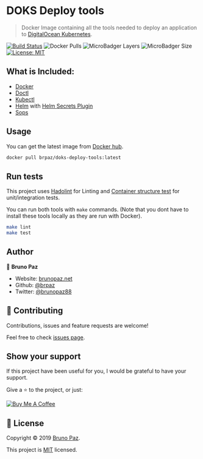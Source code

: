 # DOKS Deploy tools

> Docker Image containing all the tools needed to deploy an application to [DigitalOcean Kubernetes](https://www.digitalocean.com/products/kubernetes/).

[![Build Status](https://img.shields.io/github/workflow/status/brpaz/doks-deploy-tools/CI?style=for-the-badge)](https://github.com/brpaz/doks-deploy-tools/actions)
![Docker Pulls](https://img.shields.io/docker/pulls/brpaz/doks-deploy-tools.svg?style=for-the-badge)
![MicroBadger Layers](https://img.shields.io/microbadger/layers/brpaz/doks-deploy-tools.svg?style=for-the-badge)
![MicroBadger Size](https://img.shields.io/microbadger/image-size/brpaz/doks-deploy-tools.svg?style=for-the-badge)
[![License: MIT](https://img.shields.io/badge/License-MIT-yellow.svg?style=for-the-badge)](https://opensource.org/licenses/MIT)

## What is Included:

* [Docker](https://www.docker.com/)
* [Doctl](https://github.com/digitalocean/doctl)
* [Kubectl](https://kubernetes.io/docs/reference/kubectl/kubectl/)
* [Helm](https://helm.sh/) with [Helm Secrets Plugin](https://github.com/futuresimple/helm-secrets)
* [Sops](https://github.com/mozilla/sops)

## Usage

You can get the latest image from [Docker hub](https://hub.docker.com/repository/docker/brpaz/doks-deploy-tools).

```bash
docker pull brpaz/doks-deploy-tools:latest
```

## Run tests

This project uses [Hadolint](https://github.com/hadolint/hadolint) for Linting and [Container structure test](https://github.com/GoogleContainerTools/container-structure-test) for unit/integration tests.

You can run both tools with `make` commands. (Note that you dont have to install these tools locally as they are run with Docker).

```sh
make lint
make test
```

## Author

👤 **Bruno Paz**

* Website: [brunopaz.net](https://brunopaz.net)
* Github: [@brpaz](https://github.com/brpaz)
* Twitter: [@brunopaz88](https://twitter.com/brunopaz88)

## 🤝 Contributing

Contributions, issues and feature requests are welcome!

Feel free to check [issues page](https://github.com).

## Show your support

If this project have been useful for you, I would be grateful to have your support.

Give a ⭐️ to the project, or just:

<a href="https://www.buymeacoffee.com/Z1Bu6asGV" target="_blank"><img src="https://www.buymeacoffee.com/assets/img/custom_images/orange_img.png" alt="Buy Me A Coffee" style="height: auto !important;width: auto !important;" ></a>

## 📝 License

Copyright © 2019 [Bruno Paz](https://github.com/brpaz).

This project is [MIT](https://opensource.org/licenses/MIT) licensed.

